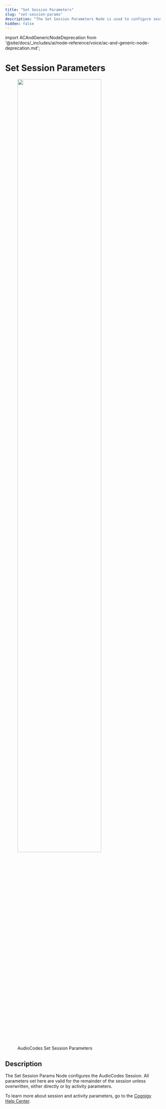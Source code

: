 ```yaml
---
title: "Set Session Parameters"
slug: "set-session-params"
description: "The Set Session Parameters Node is used to configure session parameters in AudioCodes voice conversations."
hidden: false
---
```


import ACAndGenericNodeDeprecation from '@site/docs/_includes/ai/node-reference/voice/ac-and-generic-node-deprecation.md';

# Set Session Parameters

<figure>
  <img class="image-center" src="../../../../../../_assets/ai/build/node-reference/audiocodes/set-session-parameters.png" width="80%" />
  <figcaption>AudioCodes Set Session Parameters</figcaption>
</figure>

## Description

<ACAndGenericNodeDeprecation />

The Set Session Params Node configures the AudioCodes Session. All parameters set here are valid for the remainder of the session unless overwritten, either directly or by activity parameters.

To learn more about session and activity parameters, go to the [Cognigy Help Center](https://support.cognigy.com/hc/en-us/articles/360017413959).